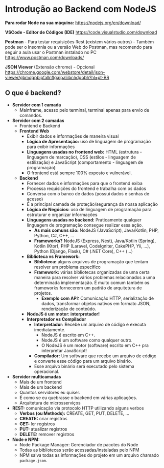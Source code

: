 # Introdução ao Backend com NodeJS

**Para rodar Node na sua máquina:**
https://nodejs.org/en/download/

**VSCode - Editor de Códigos (IDE)**
https://code.visualstudio.com/download

**Postman** - Para testar requisições Rest (existem vários outros) - Também pode ser o Insomnia ou a versão Web do Postman, mas recomendo para seguir a aula usar o Postman instalado no PC
https://www.postman.com/downloads/

**JSON Viewer** (Extensão chrome) - Opcional
https://chrome.google.com/webstore/detail/json-viewer/gbmdgpbipfallnflgajpaliibnhdgobh?hl=pt-BR

## O que é backend?

- **Servidor com 1 camada**
  - Mainframe, acesso pelo terminal, terminal apenas para envio de comandos.
- **Servidor com 2 camadas**
  - Frontend e Backend
  - **Frontend Web**
    - Exibir dados e informações de maneira visual
    - **Lógica de Apresentação:** uso de linguagem de programação para exibir informações
    - **Linguagens usadas no frontend web:** HTML (estrutura - linguagem de marcação), CSS (estilos - linguagem de estilização) e JavaScript (comportamento - linguagem de programação)
    - O frontend está sempre 100% exposto e vulnerável.
  - **Backend**
    - Fornecer dados e informações para que o frontend exiba
    - Processa requisições do frontend e trabalha com os dados
    - Conversa com o banco de dados (possui dados e senhas de acesso)
    - É a principal camada de proteção/segurança da nossa aplicação
    - **Lógica de Negócios:** uso de linguagem de programação para estruturar e organizar informações
    - **Linguagens usadas no backend:** Praticamente qualquer linguagem de programação consegue realizar essa ação.
      - **As mais comuns são:** NodeJS (JavaScript), Java/Kotlin, PHP, Python, C#, C++, ...
      - **Frameworks?** NodeJS (Express, Nest), Java/Kotlin (Spring), Kotlin (Ktor), PHP (Laravel, CodeIgniter, CakePHP, Yii, ...), Python (Django, Flask), C# (.NET Core), C++ (...)
    - **Biblioteca vs Framework:**
      - **Biblioteca:** alguns arquivos de programação que tentam resolver um problema específico
      - **Framework:** várias bibliotecas organizadas de uma certa maneira para resolver vários problemas relacionados a uma determinada implementação. É muito comum também os frameworks fornecerem um padrão de arquitetura de projetos.
        - **Exemplo com API:** Comunicação HTTP, serialização de dados, transformar objetos nativos em formato JSON, renderização de conteúdo.
    - **NodeJS é um motor: interpretador!**
    - **Interpretador vs Compilador**
      - **Interpretador:** Recebe um arquivo de código e executa imediatamente.
        - NodeJS é escrito em C++.
        - NodeJS é um software como qualquer outro.
        - O NodeJS é um motor (software) escrito em C++ pra interpretar JavaScript!
      - **Compilador:** Um software que recebe um arquivo de código e converte esse código para um arquivo binário.
      - Esse arquivo binário será executado pelo sistema operacional.
- **Servidor multicamadas**
  - Mais de um frontend
  - Mais de um backend
  - Quantos servidores eu quiser.
  - É como se eu quebrasse o backend em várias aplicações.
  - Arquitetura de microsserviços
- **REST:** comunicação via protocolo HTTP utilizando alguns verbos
  - **Verbos (ou Methods):** CREATE, GET, PUT, DELETE, ...
  - **CREATE:** criar registros
  - **GET:** ler registros
  - **PUT:** atualizar registros
  - **DELETE:** remover registros
- **Node e NPM:**
  - Node Package Manager: Gerenciador de pacotes do Node
  - Todas as bibliotecas serão acessadas/instaladas pelo NPM
  - NPM salva todas as informações do projeto em um arquivo chamado `package.json`.